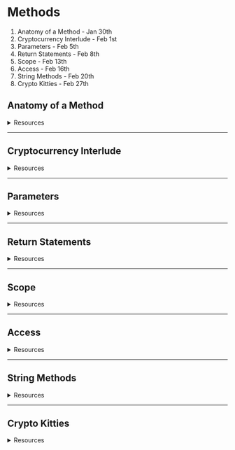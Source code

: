 # Methods

1. Anatomy of a Method - Jan 30th
2. Cryptocurrency Interlude - Feb 1st
3. Parameters - Feb 5th
4. Return Statements - Feb 8th
5. Scope - Feb 13th
6. Access - Feb 16th
7. String Methods - Feb 20th
8. Crypto Kitties - Feb 27th


## Anatomy of a Method
<details>
 <summary>Resources
 </summary>
 
* [Slides](https://drive.google.com/open?id=1w1CslBeWrUOoMpjy-n8wgeZJNHFzaKaQ-Se9YHlfVeQ)
* [Video](TBD)
* Readings
  * [Option 1](TBD)
  * [Option 2](TBD)
  * [Option 3](TBD)
* [Exercise 1](../U2%20Methods/Method%20Anatomy/1.2%20Exercises/Add10.java) &nbsp; &nbsp; &nbsp; [Exercise 1 Tester](../U2%20Methods/Method%20Anatomy/1.2%20Exercises/Add10Tester.java)

</details>

***
## Cryptocurrency Interlude
<details>
 <summary>Resources
 </summary>
 
* [Slides](https://drive.google.com/open?id=1w1CslBeWrUOoMpjy-n8wgeZJNHFzaKaQ-Se9YHlfVeQ)
* [Video](TBD)
* Readings
  * [Option 1](TBD)
  * [Option 2](TBD)
  * [Option 3](TBD)
* [Exercise 1](../U2%20Methods/Method%20Anatomy/1.2%20Exercises/Add10.java) &nbsp;&nbsp; [Exercise 1 Tester](../U2%20Methods/Method%20Anatomy/1.2%20Exercises/Add10Tester.java)

</details>

***
## Parameters
<details>
 <summary>Resources
 </summary>
 
* [Slides](https://drive.google.com/open?id=1w1CslBeWrUOoMpjy-n8wgeZJNHFzaKaQ-Se9YHlfVeQ)
* [Video](TBD)
* Readings
  * [Option 1](TBD)
  * [Option 2](TBD)
  * [Option 3](TBD)
* [Exercise 1](../U2%20Methods/Parameters/Exercises/Add10.java) &nbsp;&nbsp; [Exercise 1 Tester](../U2%20Methods/Parameters/Exercises/Add10Tester.java)

</details>

***
## Return Statements
<details>
 <summary>Resources
 </summary>
 
* [Slides](https://drive.google.com/open?id=1w1CslBeWrUOoMpjy-n8wgeZJNHFzaKaQ-Se9YHlfVeQ)
* [Video](TBD)
* Readings
  * [Option 1](TBD)
  * [Option 2](TBD)
  * [Option 3](TBD)
* [Exercise 1](../U2%20Methods/Method%20Anatomy/1.2%20Exercises/Add10.java) &nbsp;&nbsp; [Exercise 1 Tester](../U2%20Methods/Method%20Anatomy/1.2%20Exercises/Add10Tester.java)

</details>

***
## Scope
<details>
 <summary>Resources
 </summary>
 
* [Slides](https://drive.google.com/open?id=1w1CslBeWrUOoMpjy-n8wgeZJNHFzaKaQ-Se9YHlfVeQ)
* [Video](TBD)
* Readings
  * [Option 1](TBD)
  * [Option 2](TBD)
  * [Option 3](TBD)
* [Exercise 1](../U2%20Methods/Method%20Anatomy/1.2%20Exercises/Add10.java) &nbsp;&nbsp; [Exercise 1 Tester](../U2%20Methods/Method%20Anatomy/1.2%20Exercises/Add10Tester.java)

</details>

***
## Access
<details>
 <summary>Resources
 </summary>
 
* [Slides](https://drive.google.com/open?id=1w1CslBeWrUOoMpjy-n8wgeZJNHFzaKaQ-Se9YHlfVeQ)
* [Video](TBD)
* Readings
  * [Option 1](TBD)
  * [Option 2](TBD)
  * [Option 3](TBD)
* [Exercise 1](../U2%20Methods/Method%20Anatomy/1.2%20Exercises/Add10.java) &nbsp;&nbsp; [Exercise 1 Tester](../U2%20Methods/Method%20Anatomy/1.2%20Exercises/Add10Tester.java)

</details>

***
## String Methods
<details>
 <summary>Resources
 </summary>
 
* [Slides](https://drive.google.com/open?id=1w1CslBeWrUOoMpjy-n8wgeZJNHFzaKaQ-Se9YHlfVeQ)
* [Video](TBD)
* Readings
  * [Option 1](TBD)
  * [Option 2](TBD)
  * [Option 3](TBD)
* [Exercise 1](../U2%20Methods/Method%20Anatomy/1.2%20Exercises/Add10.java) &nbsp;&nbsp; [Exercise 1 Tester](../U2%20Methods/Method%20Anatomy/1.2%20Exercises/Add10Tester.java)

</details>

***
## Crypto Kitties
<details>
 <summary>Resources
 </summary>
 
* [Slides](https://drive.google.com/open?id=1w1CslBeWrUOoMpjy-n8wgeZJNHFzaKaQ-Se9YHlfVeQ)
* [Video](TBD)
* Readings
  * [Option 1](TBD)
  * [Option 2](TBD)
  * [Option 3](TBD)
* [Exercise 1](../U2%20Methods/Method%20Anatomy/1.2%20Exercises/Add10.java) &nbsp;&nbsp; [Exercise 1 Tester](../U2%20Methods/Method%20Anatomy/1.2%20Exercises/Add10Tester.java)

</details>

